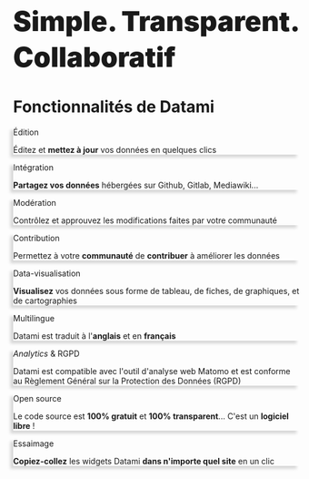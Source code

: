 <!-- <p class="title has-text-centered mt-6 pt-6">
  Comment ça marche ?
</p> -->

<h1
  class="has-text-centered is-uppercase mt-6 mb-6 pt-6 pb-6"
  style="font-weight: 900; line-height: 1.3; font-size: 3rem;">
  Simple.
  <span class="">
    Transparent.
  </span>
  Collaboratif
</h1>

<h1
  class="has-text-centered mt-6 mb-5">
  Fonctionnalités de Datami
</h1>

<div
  class="tile is-ancestor is--fullheight pt-0 mb-6"
  style="">
  <div class="tile is-vertical is-4">
    <div class="tile is-parent px-5 py-5">
      <article
        class="tile is-child notification is-dark py-2"
        style="box-shadow: -5px 5px 5px #D7D7D7;">
        <p class="title pt-4">
          <span class="icon is-small mr-3">
            <i class="mdi mdi-pencil"></i>
          </span>
          Édition
        </p>
        <p class="subtitle pb-4">
          Éditez et <b>mettez à jour</b> vos données en quelques clics
        </p>
      </article>
    </div>
    <div class="tile is-parent px-5 py-5">
      <article
        class="tile is-child notification is-white-ter py-2"
        style="box-shadow: -5px 5px 5px #D7D7D7;">
        <p class="title pt-4">
          <span class="icon is-small mr-3">
            <i class="mdi mdi-share-variant"></i>
          </span>
          Intégration
        </p>
        <p class="subtitle pb-4">
          <b>Partagez vos données</b> hébergées sur Github, Gitlab, Mediawiki...
        </p>
      </article>
    </div>
    <div class="tile is-parent px-5 py-5">
      <article
        class="tile is-child notification is-dark py-2"
        style="box-shadow: -5px 5px 5px #D7D7D7;">
        <p class="title pt-4">
          <span class="icon is-small mr-3">
            <i class="mdi mdi-pencil"></i>
          </span>
          Modération
        </p>
        <p class="subtitle pb-4">
          Contrôlez et approuvez les modifications
          faites par votre communauté
        </p>
      </article>
    </div>
  </div>
  <div class="tile is-vertical is-4">
    <div class="tile is-parent px-5 py-5">
      <article
        class="tile is-child notification is-white-ter py-2"
        style="box-shadow: -5px 5px 5px #D7D7D7;">
        <p class="title pt-4">
          <span class="icon is-small mr-3">
            <i class="mdi mdi-account-group"></i>
          </span>
          Contribution
        </p>
        <p class="subtitle pb-4">
          Permettez à votre <b>communauté</b> de <b>contribuer</b> à améliorer les données
        </p>
      </article>
    </div>
    <div class="tile is-parent px-5 py-5">
      <article
        class="tile is-child notification is-dark py-2"
        style="box-shadow: -5px 5px 5px #D7D7D7;">
        <p class="title pt-4">
          <span class="icon is-small mr-3">
            <i class="mdi mdi-table"></i>
          </span>
          Data-visualisation
        </p>
        <p class="subtitle pb-4">
          <b>Visualisez</b> vos données sous forme de tableau, de fiches, de graphiques, et de cartographies
        </p>
      </article>
    </div>
    <div class="tile is-parent px-5 py-5">
      <article
        class="tile is-child notification is-white-ter py-2"
        style="box-shadow: -5px 5px 5px #D7D7D7;">
        <p class="title pt-4">
          <span class="icon is-small mr-3">
            <i class="mdi mdi-translate"></i>
          </span>
          Multilingue
        </p>
        <p class="subtitle pb-4">
          Datami est traduit à l'<b>anglais</b> et en <b>français</b>
        </p>
      </article>
    </div>
  </div>
  <div class="tile is-vertical is-4">
    <div class="tile is-parent px-5 py-5">
      <article
        class="tile is-child notification is-dark py-2"
        style="box-shadow: -5px 5px 5px #D7D7D7;">
        <p class="title pt-4">
          <span class="icon is-small mr-3">
            <i class="mdi mdi-poll"></i>
          </span>
          <i>Analytics</i> & RGPD
        </P>
        <p class="subtitle pb-4">
          Datami est compatible avec l'outil d'analyse web Matomo
          et est conforme au Règlement Général sur la Protection des Données (RGPD)
        </p>
      </article>
    </div>
    <div class="tile is-parent px-5 py-5">
      <article
        class="tile is-child notification is-white-ter py-2"
        style="box-shadow: -5px 5px 5px #D7D7D7;">
        <p class="title pt-4">
          <span class="icon is-small mr-3">
            <i class="mdi mdi-currency-usd-off"></i>
          </span>
          Open source
        </p>
        <p class="subtitle pb-4">
          Le code source est <b>100% gratuit</b> et <b>100% transparent</b>...
          C'est un <b>logiciel libre</b> !
        </p>
      </article>
    </div>
    <div class="tile is-parent px-5 py-5">
      <article
        class="tile is-child notification is-dark py-2"
        style="box-shadow: -5px 5px 5px #D7D7D7;">
        <p class="title pt-4">
          <span class="icon is-small mr-3">
            <i class="mdi mdi-content-copy"></i>
          </span>
          Essaimage
        </P>
        <p class="subtitle pb-4">
          <b>Copiez-collez</b> les widgets Datami <b>dans n'importe quel site</b> en un clic
        </p>
      </article>
    </div>
  </div>
</div>
